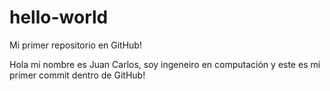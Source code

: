 # hello-world
Mi primer repositorio en GitHub!

Hola mi nombre es Juan Carlos, soy ingeneiro en computación y este es mi primer commit dentro de GitHub!
